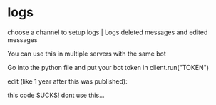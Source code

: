 # logs
choose a channel to setup logs | Logs deleted messages and edited messages

You can use this in multiple servers with the same bot

Go into the python file and put your bot token in client.run("TOKEN")

edit (like 1 year after this was published): 

this code SUCKS! dont use this...
